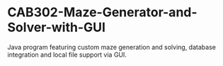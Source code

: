 # CAB302-Maze-Generator-and-Solver-with-GUI
Java program featuring custom maze generation and solving, database integration and local file support via GUI.
